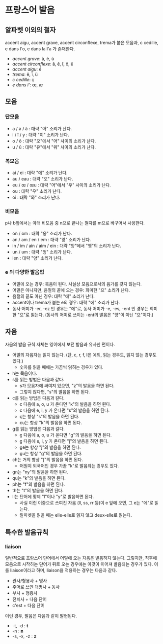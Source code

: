 <!---
title: "프랑스어 발음"
language: Korean
category: French
--->

# 프랑스어 발음

## 알파벳 이외의 철자

accent aigu, accent grave, accent circonflexe, trema가 붙은 모음과, c cedille,
e dans l'o, e dans la l'a 가 존재한다.

- *accent grave*: à, è, ù
- *accent circonflexe*: â, ê, î, ô, û
- *accent aigu*: é
- *trema*: ë, ï, ü
- *c cedille*: ç
- *e dans l'*: œ, æ

## 모음

### 단모음

- a / à / â : 대략 "아" 소리가 난다.
- i / î / y : 대략 "이" 소리가 난다.
- o / ô : 대략 "오"에서 "어" 사이의 소리가 난다.
- u / û : 대략 "유"에서 "위" 사이의 소리가 난다.

### 복모음

- ai / ei : 대략 "에" 소리가 난다.
- au / eau : 대략 "오" 소리가 난다.
- eu / œ / œu : 대략 "어"에서 "우" 사이의 소리가 난다.
- ou : 대략 "우" 소리가 난다.
- oi : 대략 "와" 소리가 난다.

### 비모음

p나 b앞에서는 아래 비모음 중 n으로 끝나는 철자를 m으로 바꾸어서 사용한다.
 
- on / om : 대략 "옹" 소리가 난다.
- an / am / en / em : 대략 "앙" 소리가 난다.
- in / im / ain / aim / ein : 대략 "앙"에서 "엥"의 소리가 난다.
- un / um : 대략 "엉" 소리가 난다.
- ien : 대략 "양" 소리가 난다.

### e 의 다양한 발음법

- 어말에 오는 경우: 묵음이 된다. 사실상 모음으로서의 음가를 갖지 않는다.
- 어말은 아니지만, 음절의 끝에 오는 경우: 희미한 "으" 소리가 난다.
- 음절의 끝도 아닌 경우: 대략 "에" 소리가 난다.
- accent이나 trema가 붙는 e의 경우: 대략 "에" 소리가 난다.
- 동사 어미가 -er, -ez 인 경우는 "에"로, 동사 어미가 -e, -es, -ent 인 경우는
희미한 "으"로 읽는다. (동사의 어미로 쓰이는 -ent의 발음은 "앙"이 아닌 "으"이다.)

## 자음

자음의 발음 규칙 자체는 영어에서 보던 발음과 유사한 편이다.

- 어말의 자음자는 읽지 않는다. (단, c, r, f, l은 예외, 읽는 경우도, 읽지 않는 경우도 있다.)
	* 숫자를 읽을 때에는 가끔씩 읽히는 경우가 있다.
- h는 묵음이다.
- s를 읽는 방법은 다음과 같다.
	* s가 모음자에 싸여져 있으면, "z"의 발음을 하면 된다.
	* 그렇지 않다면, "s"의 발음을 하면 된다.
- c를 읽는 방법은 다음과 갈다.
	* c 다음에 a, o, u 가 온다면 "k"의 발음을 하면 된다.
	* c 다음에 e, i, y 가 온다면 "s"의 발음을 하면 된다.
	* ç는 항상 "s"의 발음을 하면 된다.
	* cu는 항상 "k"의 발음을 하면 된다.
- g를 읽는 방법은 다음과 갈다.
	* g 다음에 a, o, u 가 온다면 "g"의 발음을 하면 된다.
	* g 다음에 e, i, y 가 온다면 "j"의 발음을 하면 된다.
	* ge는 항상 "j"의 발음을 하면 된다.
	* gu는 항상 "g"의 발음을 하면 된다.
- ch는 거의 항상 "∫"의 발음을 하면 된다.
	* 어원이 외국어인 경우 가끔 "k"로 발음되는 경우도 있다.
- gn는 "ny"의 발음을 하면 된다.
- qu는 "k"의 발음을 하면 된다.
- ph는 "f"의 발음을 하면 된다.
- th는 "t"의 발음을 하면 된다.
- ll는 단어에 맞제 "l"이나 "y"로 발음하면 된다.
	* 사실 이런 이중으로 쓰여진 자음 (ll, ss, rr 등)이 e 앞에 오면, 그 e는 "에"로 읽는다.
	* 알파벳을 읽을 때는 elle-elle로 읽지 않고 deux-elle로 읽는다.

## 특수한 발음규칙

### liaison

일반적으로 프랑스어 단어에서 어말에 오는 자음은 발음하지 않는다.
그렇지만, 직후에 모음으로 시작하는 단어가 뒤로 오는 경우에는 이것이 이어져
발음되는 경우가 있다. 이를 liaison이라고 하며, liaison을 적용하는 경우는 다음과
같다.

- 관사/형용사 + 명사
- 주어로 쓰인 대명사 + 동사
- 부사 + 형용사
- 전치사 + 다음 단어
- c'est + 다음 단어

이런 경우, 발음은 다음과 같이 발현된다.

- -t, -d : **t**
- -n : **n**
- -s, -x, -z : **z**


